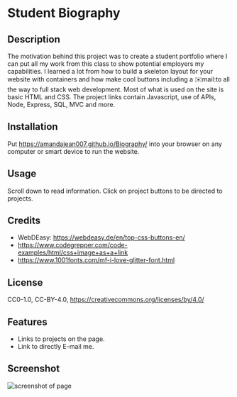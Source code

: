 # Student Biography
## Description
The motivation behind this project was to create a student portfolio where I can put all my work from this class to show potential employers my capabilities. I learned a lot from  how to build a skeleton layout for your website with containers and how make cool buttons including a ✉️mail:to all the way to full stack web development. Most of what is used on the site is basic HTML and CSS. The project links contain Javascript, use of APIs, Node, Express, SQL, MVC and more.

## Installation
Put https://amandajean007.github.io/Biography/ into your browser on any computer or smart device to run the website.

## Usage
Scroll down to read information. Click on project buttons to be directed to projects.

## Credits
- WebDEasy: https://webdeasy.de/en/top-css-buttons-en/
- https://www.codegrepper.com/code-examples/html/css+image+as+a+link
- https://www.1001fonts.com/mf-i-love-glitter-font.html

## License
CC0-1.0, CC-BY-4.0,
https://creativecommons.org/licenses/by/4.0/

## Features
- Links to projects on the page.
- Link to directly E-mail me.

## Screenshot
![screenshot of page](https://user-images.githubusercontent.com/85036414/137736487-440c747c-3d32-43f1-b01f-665be1c6fb04.PNG)
